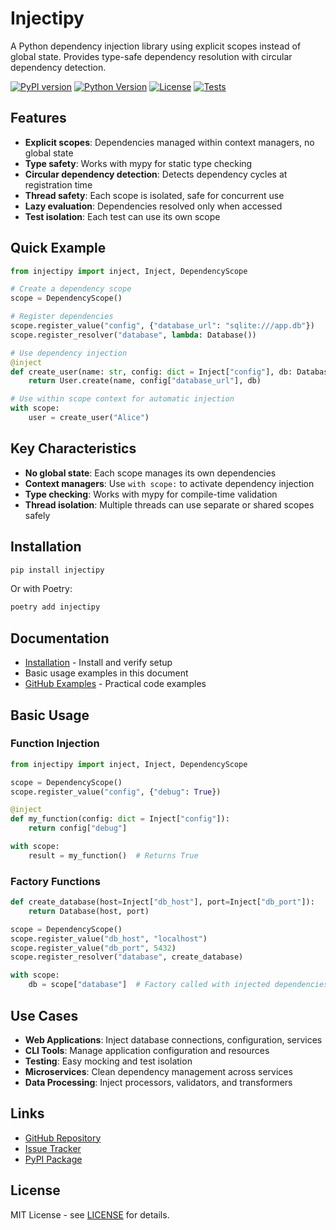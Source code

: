 # Injectipy

A Python dependency injection library using explicit scopes instead of global state. Provides type-safe dependency resolution with circular dependency detection.

[![PyPI version](https://badge.fury.io/py/injectipy.svg)](https://badge.fury.io/py/injectipy)
[![Python Version](https://img.shields.io/badge/python-3.11+-blue.svg)](https://www.python.org/downloads/)
[![License](https://img.shields.io/github/license/Wimonder/injectipy.svg)](https://github.com/Wimonder/injectipy/blob/main/LICENSE)
[![Tests](https://github.com/Wimonder/injectipy/workflows/CI/badge.svg)](https://github.com/Wimonder/injectipy/actions)

## Features

- **Explicit scopes**: Dependencies managed within context managers, no global state
- **Type safety**: Works with mypy for static type checking
- **Circular dependency detection**: Detects dependency cycles at registration time
- **Thread safety**: Each scope is isolated, safe for concurrent use
- **Lazy evaluation**: Dependencies resolved only when accessed
- **Test isolation**: Each test can use its own scope

## Quick Example

```python
from injectipy import inject, Inject, DependencyScope

# Create a dependency scope
scope = DependencyScope()

# Register dependencies
scope.register_value("config", {"database_url": "sqlite:///app.db"})
scope.register_resolver("database", lambda: Database())

# Use dependency injection
@inject
def create_user(name: str, config: dict = Inject["config"], db: Database = Inject["database"]):
    return User.create(name, config["database_url"], db)

# Use within scope context for automatic injection
with scope:
    user = create_user("Alice")
```

## Key Characteristics

- **No global state**: Each scope manages its own dependencies
- **Context managers**: Use `with scope:` to activate dependency injection
- **Type checking**: Works with mypy for compile-time validation
- **Thread isolation**: Multiple threads can use separate or shared scopes safely

## Installation

```bash
pip install injectipy
```

Or with Poetry:

```bash
poetry add injectipy
```

## Documentation

- [Installation](installation.md) - Install and verify setup
- Basic usage examples in this document
- [GitHub Examples](https://github.com/Wimonder/injectipy/tree/main/examples) - Practical code examples

## Basic Usage

### Function Injection

```python
from injectipy import inject, Inject, DependencyScope

scope = DependencyScope()
scope.register_value("config", {"debug": True})

@inject
def my_function(config: dict = Inject["config"]):
    return config["debug"]

with scope:
    result = my_function()  # Returns True
```

### Factory Functions

```python
def create_database(host=Inject["db_host"], port=Inject["db_port"]):
    return Database(host, port)

scope = DependencyScope()
scope.register_value("db_host", "localhost")
scope.register_value("db_port", 5432)
scope.register_resolver("database", create_database)

with scope:
    db = scope["database"]  # Factory called with injected dependencies
```

## Use Cases

- **Web Applications**: Inject database connections, configuration, services
- **CLI Tools**: Manage application configuration and resources
- **Testing**: Easy mocking and test isolation
- **Microservices**: Clean dependency management across services
- **Data Processing**: Inject processors, validators, and transformers

## Links

- [GitHub Repository](https://github.com/Wimonder/injectipy)
- [Issue Tracker](https://github.com/Wimonder/injectipy/issues)
- [PyPI Package](https://pypi.org/project/injectipy/)

## License

MIT License - see [LICENSE](https://github.com/Wimonder/injectipy/blob/main/LICENSE) for details.
